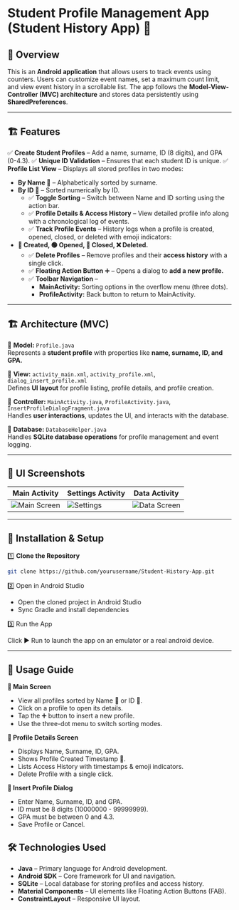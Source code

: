# Student Profile Management App (Student History App) 🚀  

## 📌 Overview  
This is an **Android application** that allows users to track events using counters. Users can customize event names, set a maximum count limit, and view event history in a scrollable list. The app follows the **Model-View-Controller (MVC) architecture** and stores data persistently using **SharedPreferences**.

---

## 🏗️ Features  
✅ **Create Student Profiles** – Add a name, surname, ID (8 digits), and GPA (0-4.3).
✅ **Unique ID Validation** – Ensures that each student ID is unique.
✅ **Profile List View** – Displays all stored profiles in two modes:
- **By Name 📝** – Alphabetically sorted by surname.
- **By ID 📌** – Sorted numerically by ID.
  - ✅ **Toggle Sorting** – Switch between Name and ID sorting using the action bar.
  - ✅ **Profile Details & Access History** – View detailed profile info along with a chronological log of events.
  - ✅ **Track Profile Events** – History logs when a profile is created, opened, closed, or deleted with emoji indicators:
- **🏁 Created, 🟢 Opened, 🔴 Closed, ❌ Deleted.**
  - ✅ **Delete Profiles** – Remove profiles and their **access history** with a single click.
  - ✅ **Floating Action Button** ➕ – Opens a dialog to **add a new profile.**
  - ✅ **Toolbar Navigation** –
     - **MainActivity:** Sorting options in the overflow menu (three dots).
     - **ProfileActivity:** Back button to return to MainActivity.

---

## 🏗️ Architecture (MVC)  
📂 **Model:** `Profile.java`  
Represents a **student profile** with properties like **name, surname, ID, and GPA.**  

📂 **View:** `activity_main.xml`, `activity_profile.xml`, `dialog_insert_profile.xml`  
Defines **UI layout** for profile listing, profile details, and profile creation.  

📂 **Controller:** `MainActivity.java`, `ProfileActivity.java`, `InsertProfileDialogFragment.java`  
Handles **user interactions**, updates the UI, and interacts with the database.  

📂 **Database:** `DatabaseHelper.java`  
Handles **SQLite database operations** for profile management and event logging.

---

## 🎨 UI Screenshots  
| Main Activity | Settings Activity | Data Activity |
|--------------|----------------|--------------|
| ![Main Screen](screenshots/main_activity.png) | ![Settings](screenshots/profile_activity.png) | ![Data Screen](screenshots/profile_create.png) |

---

## 📜 Installation & Setup  
1️⃣ **Clone the Repository**  
```bash
git clone https://github.com/yourusername/Student-History-App.git
```

2️⃣ Open in Android Studio
- Open the cloned project in Android Studio
- Sync Gradle and install dependencies

3️⃣ Run the App

Click ▶️ Run to launch the app on an emulator or a real android device.

---

## 🎯 Usage Guide
**📌 Main Screen**
- View all profiles sorted by Name 📝 or ID 📌.
- Click on a profile to open its details.
- Tap the ➕ button to insert a new profile.
- Use the three-dot menu to switch sorting modes.

**📌 Profile Details Screen**
- Displays Name, Surname, ID, GPA.
- Shows Profile Created Timestamp 📅.
- Lists Access History with timestamps & emoji indicators.
- Delete Profile with a single click.

**📌 Insert Profile Dialog**
- Enter Name, Surname, ID, and GPA.
- ID must be 8 digits (10000000 - 99999999).
- GPA must be between 0 and 4.3.
- Save Profile or Cancel.

## 🛠️ Technologies Used
- **Java** – Primary language for Android development.
- **Android SDK** – Core framework for UI and navigation.
- **SQLite** – Local database for storing profiles and access history.
- **Material Components** – UI elements like Floating Action Buttons (FAB).
- **ConstraintLayout** – Responsive UI layout.
